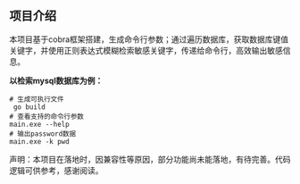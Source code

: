 ## 项目介绍

本项目基于cobra框架搭建，生成命令行参数；通过遍历数据库，获取数据库键值关键字，并使用正则表达式模糊检索敏感关键字，传递给命令行，高效输出敏感信息。

**以检索mysql数据库为例：**

```
# 生成可执行文件
 go build
# 查看支持的命令行参数
main.exe --help
# 输出password数据
main.exe -k pwd
```

声明：本项目在落地时，因兼容性等原因，部分功能尚未能落地，有待完善。代码逻辑可供参考，感谢阅读。